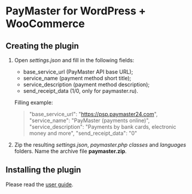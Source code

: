 # PayMaster for WordPress + WooCommerce

## Creating the plugin

1. Open *settings.json* and fill in the following fields:

    * base_service_url (PayMaster API base URL);
	* service_name (payment method short title);
	* service_description (payment method description);
	* send_receipt_data (1/0, only for paymaster.ru).

    Filling example:

    > "base_service_url": "https://psp.paymaster24.com",  
    > "service_name": "PayMaster (payments online)",
    > "service_description": "Payments by bank cards, electronic money and more",
    > "send_receipt_data": "0"

2. Zip the resulting *settings.json*, *paymaster.php* *classes* and *languages* folders. Name the archive file **paymaster.zip**.

## Installing the plugin

Please read the [user guide](user-guide.pdf).